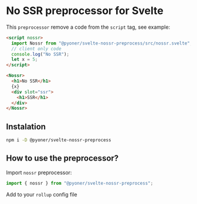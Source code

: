 # No SSR preprocessor for Svelte

This `preprocessor` remove a code from the `script` tag, see example:

```html
<script nossr>
  import Nossr from "@pyoner/svelte-nossr-preprocess/src/nossr.svelte";
  // client only code
  console.log("No SSR");
  let x = 5;
</script>

<Nossr>
  <h1>No SSR</h1>
  {x}
  <div slot="ssr">
    <h1>SSR</h1>
  </div>
</Nossr>
```

## Instalation

```bash
npm i -D @pyoner/svelte-nossr-preprocess
```

## How to use the preprocessor?

Import `nossr` preprocessor:

```js
import { nossr } from "@pyoner/svelte-nossr-preprocess";
```

Add to your `rollup` config file
